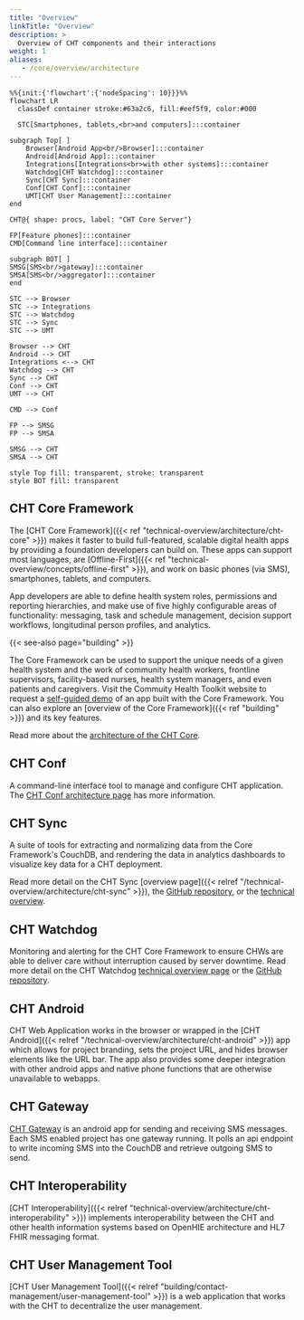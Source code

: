 ```yaml
---
title: "Overview"
linkTitle: "Overview"
description: >
  Overview of CHT components and their interactions
weight: 1
aliases:
   - /core/overview/architecture
---
```


```mermaid
%%{init:{'flowchart':{'nodeSpacing': 10}}}%%
flowchart LR
  classDef container stroke:#63a2c6, fill:#eef5f9, color:#000

  STC[Smartphones, tablets,<br>and computers]:::container
  
subgraph Top[ ]
    Browser[Android App<br/>Browser]:::container
    Android[Android App]:::container
    Integrations[Integrations<br>with other systems]:::container
    Watchdog[CHT Watchdog]:::container
    Sync[CHT Sync]:::container
    Conf[CHT Conf]:::container
    UMT[CHT User Management]:::container
end

CHT@{ shape: procs, label: "CHT Core Server"}

FP[Feature phones]:::container
CMD[Command line interface]:::container

subgraph BOT[ ]
SMSG[SMS<br/>gateway]:::container
SMSA[SMS<br/>aggregator]:::container
end

STC --> Browser
STC --> Integrations
STC --> Watchdog
STC --> Sync
STC --> UMT

Browser --> CHT
Android --> CHT
Integrations <--> CHT
Watchdog --> CHT
Sync --> CHT
Conf --> CHT
UMT --> CHT

CMD --> Conf

FP --> SMSG
FP --> SMSA

SMSG --> CHT
SMSA --> CHT

style Top fill: transparent, stroke: transparent
style BOT fill: transparent
```

## CHT Core Framework

The [CHT Core Framework]({{< ref "technical-overview/architecture/cht-core" >}}) makes it faster to build full-featured, scalable digital health apps by providing a foundation developers can build on. These apps can support most languages, are [Offline-First]({{< ref "technical-overview/concepts/offline-first" >}}), and work on basic phones (via SMS), smartphones, tablets, and computers.

App developers are able to define health system roles, permissions and reporting hierarchies, and make use of five highly configurable areas of functionality: messaging, task and schedule management, decision support workflows, longitudinal person profiles, and analytics.

{{< see-also page="building" >}}

The Core Framework can be used to support the unique needs of a given health system and the work of community health workers, frontline supervisors, facility-based nurses, health system managers, and even patients and caregivers. Visit the Commuity Health Toolkit website to request a [self-guided demo](https://communityhealthtoolkit.org/contact) of an app built with the Core Framework. You can also explore an [overview of the Core Framework]({{< ref "building" >}}) and its key features.

Read more about the [architecture of the CHT Core](/technical-overview/architecture/cht-core).

## CHT Conf

A command-line interface tool to manage and configure CHT application. The 
[CHT Conf architecture page](/technical-overview/architecture/cht-conf) has more information.

## CHT Sync

A suite of tools for extracting and normalizing data from the Core Framework's CouchDB, and rendering the data in analytics dashboards to visualize key data for a CHT deployment.

Read more detail on the CHT Sync [overview page]({{< relref "/technical-overview/architecture/cht-sync" >}}),  the [GitHub repository](https://github.com/medic/cht-sync), or the [technical overview](/technical-overview/architecture/cht-sync).

## CHT Watchdog

Monitoring and alerting for the CHT Core Framework to ensure CHWs are able to deliver care without interruption caused by server downtime.  Read more detail on the CHT Watchdog [technical overview page](/technical-overview/architecture/cht-watchdog) or the [GitHub repository](https://github.com/medic/cht-watchdog).

## CHT Android

CHT Web Application works in the browser or wrapped in the [CHT Android]({{< relref "/technical-overview/architecture/cht-android" >}}) app which allows for project branding, sets the project URL, and hides browser elements like the URL bar. The app also provides some deeper integration with other android apps and native phone functions that are otherwise unavailable to webapps.

## CHT Gateway

[CHT Gateway](https://github.com/medic/cht-gateway) is an android app for sending and receiving SMS messages. Each SMS enabled project has one gateway running. It polls an api endpoint to write incoming SMS into the CouchDB and retrieve outgoing SMS to send.

## CHT Interoperability

[CHT Interoperability]({{< relref "technical-overview/architecture/cht-interoperability" >}}) implements interoperability between the CHT and other health information systems based on OpenHIE architecture and HL7 FHIR messaging format.

## CHT User Management Tool

[CHT User Management Tool]({{< relref "building/contact-management/user-management-tool" >}}) is a web application that works with the CHT to decentralize the user management. 
